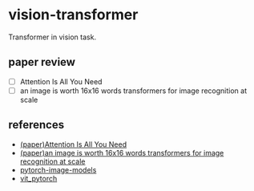 # vision-transformer
Transformer in vision task.

## paper review
  - [ ] Attention Is All You Need
  - [ ] an image is worth 16x16 words transformers for image recognition at scale

## references
  - [(paper)Attention Is All You Need](https://arxiv.org/pdf/1706.03762.pdf)
  - [(paper)an image is worth 16x16 words transformers for image recognition at scale](https://arxiv.org/pdf/2010.11929.pdf)
  - [pytorch-image-models](https://github.com/rwightman/pytorch-image-models/blob/master/timm/models/vision_transformer.py)
  - [vit_pytorch](https://github.com/lucidrains/vit-pytorch/blob/main/vit_pytorch/vit.py)
